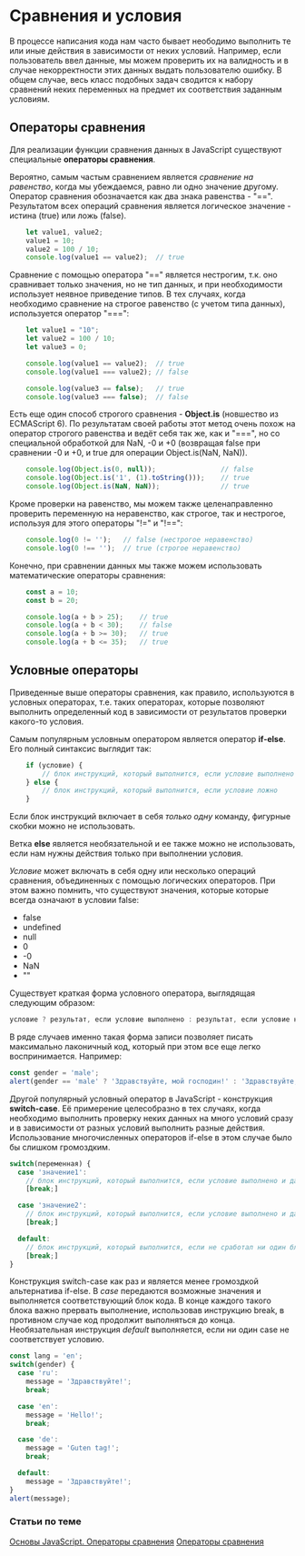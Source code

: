 # Сравнения и условия

В процессе написания кода нам часто бывает неободимо выполнить те или иные действия в зависимости от неких условий. Например, если пользователь ввел данные, мы можем проверить их на валидность и в случае некорректности этих данных выдать пользователю ошибку. В общем случае, весь класс подобных задач сводится к набору сравнений неких переменных на предмет их соответствия заданным условиям.

## Операторы сравнения

Для реализации функции сравнения данных в JavaScript существуют специальные **операторы сравнения**.

Вероятно, самым частым сравнением является *сравнение на равенство*, когда мы убеждаемся, равно ли одно значение другому.
Оператор сравнения обозначается как два знака равенства - "==".
Результатом всех операций сравнения является логическое значение - истина (true) или ложь (false).

```javascript
    let value1, value2;
    value1 = 10;
    value2 = 100 / 10;
    console.log(value1 == value2);  // true
```

Сравнение с помощью оператора "==" является нестрогим, т.к. оно сравнивает только значения, но не тип данных, и при необходимости использует неявное приведение типов. В тех случаях, когда необходимо сравнение на строгое равенство (с учетом типа данных), используется оператор "===":

```javascript
    let value1 = "10";
    let value2 = 100 / 10;
    let value3 = 0;

    console.log(value1 == value2);  // true
    console.log(value1 === value2); // false

    console.log(value3 == false);   // true
    console.log(value3 === false);  // false
```

Есть еще один способ строгого сравнения - **Object.is** (новшество из ECMAScript 6).
По результатам своей работы этот метод очень похож на оператор строгого равенства и ведёт себя так же, как и "===", но со специальной обработкой для NaN, -0 и +0 (возвращая false при сравнении  -0 и +0, и true для операции Object.is(NaN, NaN)).

```javascript
    console.log(Object.is(0, null));                // false
    console.log(Object.is('1', (1).toString()));    // true
    console.log(Object.is(NaN, NaN));               // true
```

Кроме проверки на равенство, мы можем также целенаправленно проверить переменную на неравенство, как строгое, так и нестрогое, используя для этого операторы "!=" и "!==":

```javascript
    console.log(0 != '');   // false (нестрогое неравенство)
    console.log(0 !== '');  // true (строгое неравенство)
```

Конечно, при сравнении данных мы также можем использовать математические операторы сравнения: 

```javascript
    const a = 10;
    const b = 20;

    console.log(a + b > 25);    // true
    console.log(a + b < 30);    // false
    console.log(a + b >= 30);   // true
    console.log(a + b <= 35);   // true
```

## Условные операторы

Приведенные выше операторы сравнения, как правило, используются в условных операторах, т.е. таких операторах, которые позволяют выполнить определенный код в зависимости от результатов проверки какого-то условия.

Самым популярным условным оператором является оператор **if-else**.
Его полный синтаксис выглядит так:

```javascript
    if (условие) {
        // блок инструкций, который выполнится, если условие выполнено
    } else {
        // блок инструкций, который выполнится, если условие ложно
    }
```

Если блок инструкций включает в себя *только одну* команду, фигурные скобки можно не использовать.

Ветка **else** является необязательной и ее также можно не использовать, если нам нужны действия только при выполнении условия.

*Условие* может включать в себя одну или несколько операций сравнения, объединенных с помощью логических операторов. При этом важно помнить, что существуют значения, которые которые всегда означают в условии false:

- false
- undefined
- null
- 0
- -0
- NaN
- ""

Существует краткая форма условного оператора, выглядящая следующим образом:

```javascript
условие ? результат, если условие выполнено : результат, если условие не выполнено
```

В ряде случаев именно такая форма записи позволяет писать максимально лаконичный код, который при этом все еще легко воспринимается. Например:

```javascript
const gender = 'male';
alert(gender == 'male' ? 'Здравствуйте, мой господин!' : 'Здравствуйте, моя госпожа!');
```

Другой популярный условный оператор в JavaScript - конструкция **switch-case**.
Её примерение целесобразно в тех случаях, когда необходимо выполнить проверку неких данных на много условий сразу и в зависимости от разных условий выполнить разные действия. Использование многочисленных операторов if-else в этом случае было бы слишком громоздким.

```javascript
switch(переменная) {
  case 'значение1':
    // блок инструкций, который выполнится, если условие выполнено и данные соответствуют значению 1
    [break;]

  case 'значение2':
    // блок инструкций, который выполнится, если условие выполнено и данные соответствуют значению 2
    [break;]

  default:
    // блок инструкций, который выполнится, если не сработал ни один блок выше
    [break;]
}
```

Конструкция switch-case как раз и является менее громоздкой альтернатива if-else. В *case* передаются возможные значения и выполняется соответствующий блок кода. В конце каждого такого блока важно прервать выполнение, использовав инструкцию break, в противном случае код продолжит выполняться до конца. 
Необязательная инструкция *default* выполняется, если ни один case не соответствует условию.

```javascript
const lang = 'en';
switch(gender) {
  case 'ru':
    message = 'Здравствуйте!';
    break;

  case 'en':
    message = 'Hello!';
    break;

  case 'de':
    message = 'Guten tag!';
    break;

  default:
    message = 'Здравствуйте!';
}
alert(message);
```

### Статьи по теме

[Основы JavaScript. Операторы сравнения](https://learn.javascript.ru/comparison)
[Операторы сравнения](https://developer.mozilla.org/ru/docs/Web/JavaScript/Equality_comparisons_and_sameness)
